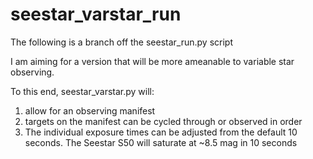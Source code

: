 # seestar_varstar_run

The following is a branch off the seestar_run.py script

I am aiming for a version that will be more ameanable to variable star observing.

To this end, seestar_varstar.py will:

1. allow for an observing manifest
2. targets on the manifest can be cycled through or observed in order
3. The individual exposure times can be adjusted from the default 10 seconds. The Seestar S50 will saturate at ~8.5 mag in 10 seconds